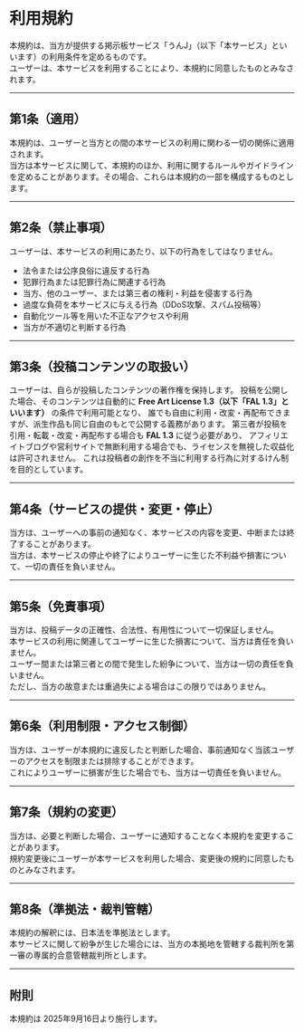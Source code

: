 # 利用規約

本規約は、当方が提供する掲示板サービス「うんJ」（以下「本サービス」といいます）の利用条件を定めるものです。  
ユーザーは、本サービスを利用することにより、本規約に同意したものとみなされます。  

---

## 第1条（適用）

本規約は、ユーザーと当方との間の本サービスの利用に関わる一切の関係に適用されます。  
当方は本サービスに関して、本規約のほか、利用に関するルールやガイドラインを定めることがあります。その場合、これらは本規約の一部を構成するものとします。  

---

## 第2条（禁止事項）

ユーザーは、本サービスの利用にあたり、以下の行為をしてはなりません。  

- 法令または公序良俗に違反する行為  
- 犯罪行為または犯罪行為に関連する行為  
- 当方、他のユーザー、または第三者の権利・利益を侵害する行為  
- 過度な負荷を本サービスに与える行為（DDoS攻撃、スパム投稿等）  
- 自動化ツール等を用いた不正なアクセスや利用  
- 当方が不適切と判断する行為  

---

## 第3条（投稿コンテンツの取扱い）

ユーザーは、自らが投稿したコンテンツの著作権を保持します。
投稿を公開した場合、そのコンテンツは自動的に **Free Art License 1.3（以下「FAL 1.3」といいます）** の条件で利用可能となり、
誰でも自由に利用・改変・再配布できますが、派生作品も同じ自由のもとで公開する義務があります。
第三者が投稿を引用・転載・改変・再配布する場合も **FAL 1.3** に従う必要があり、
アフィリエイトブログや営利サイトで無断利用する場合でも、ライセンスを無視した収益化は許可されません。
これは投稿者の創作を不当に利用する行為に対するけん制を目的としています。

---

## 第4条（サービスの提供・変更・停止）

当方は、ユーザーへの事前の通知なく、本サービスの内容を変更、中断または終了することがあります。  
当方は、本サービスの停止や終了によりユーザーに生じた不利益や損害について、一切の責任を負いません。  

---

## 第5条（免責事項）

当方は、投稿データの正確性、合法性、有用性について一切保証しません。  
本サービスの利用に関連してユーザーに生じた損害について、当方は責任を負いません。  
ユーザー間または第三者との間で発生した紛争について、当方は一切の責任を負いません。  
ただし、当方の故意または重過失による場合はこの限りではありません。  

---

## 第6条（利用制限・アクセス制御）

当方は、ユーザーが本規約に違反したと判断した場合、事前通知なく当該ユーザーのアクセスを制限または排除することができます。  
これによりユーザーに損害が生じた場合でも、当方は一切責任を負いません。  

---

## 第7条（規約の変更）

当方は、必要と判断した場合、ユーザーに通知することなく本規約を変更することがあります。  
規約変更後にユーザーが本サービスを利用した場合、変更後の規約に同意したものとみなされます。  

---

## 第8条（準拠法・裁判管轄）

本規約の解釈には、日本法を準拠法とします。  
本サービスに関して紛争が生じた場合には、当方の本拠地を管轄する裁判所を第一審の専属的合意管轄裁判所とします。  

---

## 附則

本規約は 2025年9月16日より施行します。  

